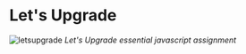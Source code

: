 # Let's Upgrade
![letsupgrade](https://github.com/pragadesh-k/JS-assignment/blob/master/logo.jpg)
*Let's Upgrade essential javascript assignment*

